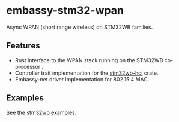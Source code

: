 # embassy-stm32-wpan

Async WPAN (short range wireless) on STM32WB families.

## Features

- Rust interface to the WPAN stack running on the STM32WB co-processor .
- Controller trait implementation for the [stm32wb-hci](https://crates.io/crates/stm32wb-hci) crate.
- Embassy-net driver implementation for 802.15.4 MAC.

## Examples

See the [stm32wb examples](https://github.com/embassy-rs/embassy/tree/main/examples/stm32wb).
